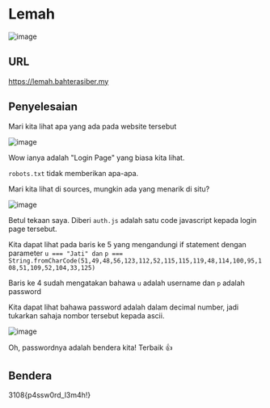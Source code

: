 # Lemah
![image](https://github.com/6E3372/3108CTF-Writeup/assets/129729880/2602289a-ac94-4e69-a8a7-330a645838bd)

## URL
https://lemah.bahterasiber.my

## Penyelesaian
Mari kita lihat apa yang ada pada website tersebut

![image](https://github.com/6E3372/3108CTF-Writeup/assets/129729880/0d939ee3-8e27-42c7-858c-29d446d79544)

Wow ianya adalah "Login Page" yang biasa kita lihat.

`robots.txt` tidak memberikan apa-apa.

Mari kita lihat di sources, mungkin ada yang menarik di situ?

![image](https://github.com/6E3372/3108CTF-Writeup/assets/129729880/81435bfa-4858-4984-8084-93473d80f27e)

Betul tekaan saya. Diberi `auth.js` adalah satu code javascript kepada login page tersebut.

Kita dapat lihat pada baris ke 5 yang mengandungi if statement dengan parameter `u === "Jati" dan` `p === String.fromCharCode(51,49,48,56,123,112,52,115,115,119,48,114,100,95,108,51,109,52,104,33,125)`

Baris ke 4 sudah mengatakan bahawa `u` adalah username dan `p` adalah password

Kita dapat lihat bahawa password adalah dalam decimal number, jadi tukarkan sahaja nombor tersebut kepada ascii.

![image](https://github.com/6E3372/3108CTF-Writeup/assets/129729880/ada2137b-37f9-4914-910c-2678a0a2ba56)

Oh, passwordnya adalah bendera kita! Terbaik 👍

## Bendera
3108{p4ssw0rd_l3m4h!}
